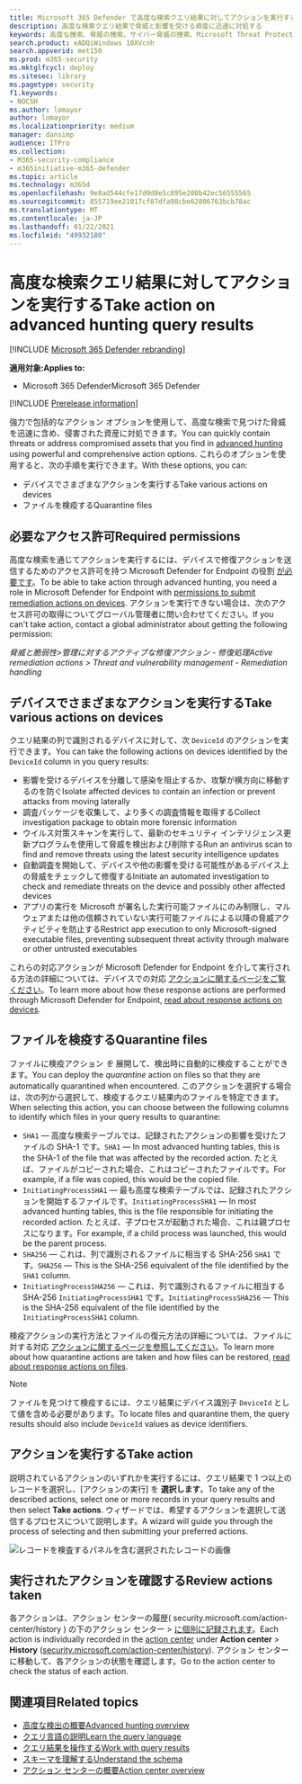 ```yaml
---
title: Microsoft 365 Defender で高度な検索クエリ結果に対してアクションを実行する
description: 高度な検索クエリ結果で脅威と影響を受ける資産に迅速に対処する
keywords: 高度な捜索、脅威の捜索、サイバー脅威の捜索、Microsoft Threat Protection、Microsoft 365、mtp、m365、検索、クエリ、テレメトリ、アクションの実行
search.product: eADQiWindows 10XVcnh
search.appverid: met150
ms.prod: m365-security
ms.mktglfcycl: deploy
ms.sitesec: library
ms.pagetype: security
f1.keywords:
- NOCSH
ms.author: lomayor
author: lomayor
ms.localizationpriority: medium
manager: dansimp
audience: ITPro
ms.collection:
- M365-security-compliance
- m365initiative-m365-defender
ms.topic: article
ms.technology: m365d
ms.openlocfilehash: 9e8ad544cfe17d0d8e5c895e208b42ec56555565
ms.sourcegitcommit: 855719ee21017cf87dfa98cbe62806763bcb78ac
ms.translationtype: MT
ms.contentlocale: ja-JP
ms.lasthandoff: 01/22/2021
ms.locfileid: "49932180"
---
```

# <a name="take-action-on-advanced-hunting-query-results"></a><span data-ttu-id="ca70e-104">高度な検索クエリ結果に対してアクションを実行する</span><span class="sxs-lookup"><span data-stu-id="ca70e-104">Take action on advanced hunting query results</span></span>

[!INCLUDE [Microsoft 365 Defender rebranding](../includes/microsoft-defender.md)]


<span data-ttu-id="ca70e-105">**適用対象:**</span><span class="sxs-lookup"><span data-stu-id="ca70e-105">**Applies to:**</span></span>
- <span data-ttu-id="ca70e-106">Microsoft 365 Defender</span><span class="sxs-lookup"><span data-stu-id="ca70e-106">Microsoft 365 Defender</span></span>

[!INCLUDE [Prerelease information](../includes/prerelease.md)]

<span data-ttu-id="ca70e-107">強力で包括的なアクション オプションを使用して、高度な検索[](advanced-hunting-overview.md)で見つけた脅威を迅速に含め、侵害された資産に対処できます。</span><span class="sxs-lookup"><span data-stu-id="ca70e-107">You can quickly contain threats or address compromised assets that you find in [advanced hunting](advanced-hunting-overview.md) using powerful and comprehensive action options.</span></span> <span data-ttu-id="ca70e-108">これらのオプションを使用すると、次の手順を実行できます。</span><span class="sxs-lookup"><span data-stu-id="ca70e-108">With these options, you can:</span></span>

- <span data-ttu-id="ca70e-109">デバイスでさまざまなアクションを実行する</span><span class="sxs-lookup"><span data-stu-id="ca70e-109">Take various actions on devices</span></span>
- <span data-ttu-id="ca70e-110">ファイルを検疫する</span><span class="sxs-lookup"><span data-stu-id="ca70e-110">Quarantine files</span></span>

## <a name="required-permissions"></a><span data-ttu-id="ca70e-111">必要なアクセス許可</span><span class="sxs-lookup"><span data-stu-id="ca70e-111">Required permissions</span></span>
<span data-ttu-id="ca70e-112">高度な検索を通じてアクションを実行するには、デバイスで修復アクションを送信するためのアクセス許可を持つ Microsoft Defender for Endpoint の役割 [が必要です](https://docs.microsoft.com/windows/security/threat-protection/microsoft-defender-atp/user-roles#permission-options)。</span><span class="sxs-lookup"><span data-stu-id="ca70e-112">To be able to take action through advanced hunting, you need a role in Microsoft Defender for Endpoint with [permissions to submit remediation actions on devices](https://docs.microsoft.com/windows/security/threat-protection/microsoft-defender-atp/user-roles#permission-options).</span></span> <span data-ttu-id="ca70e-113">アクションを実行できない場合は、次のアクセス許可の取得についてグローバル管理者に問い合わせてください。</span><span class="sxs-lookup"><span data-stu-id="ca70e-113">If you can't take action, contact a global administrator about getting the following permission:</span></span>

<span data-ttu-id="ca70e-114">*脅威と脆弱性>管理に対するアクティブな修復アクション - 修復処理*</span><span class="sxs-lookup"><span data-stu-id="ca70e-114">*Active remediation actions > Threat and vulnerability management - Remediation handling*</span></span>

## <a name="take-various-actions-on-devices"></a><span data-ttu-id="ca70e-115">デバイスでさまざまなアクションを実行する</span><span class="sxs-lookup"><span data-stu-id="ca70e-115">Take various actions on devices</span></span>
<span data-ttu-id="ca70e-116">クエリ結果の列で識別されるデバイスに対して、次 `DeviceId` のアクションを実行できます。</span><span class="sxs-lookup"><span data-stu-id="ca70e-116">You can take the following actions on devices identified by the `DeviceId` column in you query results:</span></span>

- <span data-ttu-id="ca70e-117">影響を受けるデバイスを分離して感染を阻止するか、攻撃が横方向に移動するのを防ぐ</span><span class="sxs-lookup"><span data-stu-id="ca70e-117">Isolate affected devices to contain an infection or prevent attacks from moving laterally</span></span>
- <span data-ttu-id="ca70e-118">調査パッケージを収集して、より多くの調査情報を取得する</span><span class="sxs-lookup"><span data-stu-id="ca70e-118">Collect investigation package to obtain more forensic information</span></span>
- <span data-ttu-id="ca70e-119">ウイルス対策スキャンを実行して、最新のセキュリティ インテリジェンス更新プログラムを使用して脅威を検出および削除する</span><span class="sxs-lookup"><span data-stu-id="ca70e-119">Run an antivirus scan to find and remove threats using the latest security intelligence updates</span></span>
- <span data-ttu-id="ca70e-120">自動調査を開始して、デバイスや他の影響を受ける可能性があるデバイス上の脅威をチェックして修復する</span><span class="sxs-lookup"><span data-stu-id="ca70e-120">Initiate an automated investigation to check and remediate threats on the device and possibly other affected devices</span></span>
- <span data-ttu-id="ca70e-121">アプリの実行を Microsoft が署名した実行可能ファイルにのみ制限し、マルウェアまたは他の信頼されていない実行可能ファイルによる以降の脅威アクティビティを防止する</span><span class="sxs-lookup"><span data-stu-id="ca70e-121">Restrict app execution to only Microsoft-signed executable files, preventing subsequent threat activity through malware or other untrusted executables</span></span>

<span data-ttu-id="ca70e-122">これらの対応アクションが Microsoft Defender for Endpoint を介して実行される方法の詳細については、デバイスでの対応 [アクションに関するページをご覧ください](https://docs.microsoft.com/windows/security/threat-protection/microsoft-defender-atp/respond-machine-alerts)。</span><span class="sxs-lookup"><span data-stu-id="ca70e-122">To learn more about how these response actions are performed through Microsoft Defender for Endpoint, [read about response actions on devices](https://docs.microsoft.com/windows/security/threat-protection/microsoft-defender-atp/respond-machine-alerts).</span></span>
   
## <a name="quarantine-files"></a><span data-ttu-id="ca70e-123">ファイルを検疫する</span><span class="sxs-lookup"><span data-stu-id="ca70e-123">Quarantine files</span></span>
<span data-ttu-id="ca70e-124">ファイルに検疫アクション *を* 展開して、検出時に自動的に検疫することができます。</span><span class="sxs-lookup"><span data-stu-id="ca70e-124">You can deploy the *quarantine* action on files so that they are automatically quarantined when encountered.</span></span> <span data-ttu-id="ca70e-125">このアクションを選択する場合は、次の列から選択して、検疫するクエリ結果内のファイルを特定できます。</span><span class="sxs-lookup"><span data-stu-id="ca70e-125">When selecting this action, you can choose between the following columns to identify which files in your query results to quarantine:</span></span>

- <span data-ttu-id="ca70e-126">`SHA1` — 高度な検索テーブルでは、記録されたアクションの影響を受けたファイルの SHA-1 です。</span><span class="sxs-lookup"><span data-stu-id="ca70e-126">`SHA1` — In most advanced hunting tables, this is the SHA-1 of the file that was affected by the recorded action.</span></span> <span data-ttu-id="ca70e-127">たとえば、ファイルがコピーされた場合、これはコピーされたファイルです。</span><span class="sxs-lookup"><span data-stu-id="ca70e-127">For example, if a file was copied, this would be the copied file.</span></span>
- <span data-ttu-id="ca70e-128">`InitiatingProcessSHA1` — 最も高度な検索テーブルでは、記録されたアクションを開始するファイルです。</span><span class="sxs-lookup"><span data-stu-id="ca70e-128">`InitiatingProcessSHA1` — In most advanced hunting tables, this is the file responsible for initiating the recorded action.</span></span> <span data-ttu-id="ca70e-129">たとえば、子プロセスが起動された場合、これは親プロセスになります。</span><span class="sxs-lookup"><span data-stu-id="ca70e-129">For example, if a child process was launched, this would be the parent process.</span></span> 
- <span data-ttu-id="ca70e-130">`SHA256` — これは、列で識別されるファイルに相当する SHA-256 `SHA1` です。</span><span class="sxs-lookup"><span data-stu-id="ca70e-130">`SHA256` — This is the SHA-256 equivalent of the file identified by the `SHA1` column.</span></span>
- <span data-ttu-id="ca70e-131">`InitiatingProcessSHA256` — これは、列で識別されるファイルに相当する SHA-256 `InitiatingProcessSHA1` です。</span><span class="sxs-lookup"><span data-stu-id="ca70e-131">`InitiatingProcessSHA256` — This is the SHA-256 equivalent of the file identified by the `InitiatingProcessSHA1` column.</span></span>

<span data-ttu-id="ca70e-132">検疫アクションの実行方法とファイルの復元方法の詳細については、ファイルに対する対応 [アクションに関するページを参照してください](https://docs.microsoft.com/windows/security/threat-protection/microsoft-defender-atp/respond-file-alerts)。</span><span class="sxs-lookup"><span data-stu-id="ca70e-132">To learn more about how quarantine actions are taken and how files can be restored, [read about response actions on files](https://docs.microsoft.com/windows/security/threat-protection/microsoft-defender-atp/respond-file-alerts).</span></span>

>[!NOTE]
><span data-ttu-id="ca70e-133">ファイルを見つけて検疫するには、クエリ結果にデバイス識別子 `DeviceId` として値を含める必要があります。</span><span class="sxs-lookup"><span data-stu-id="ca70e-133">To locate files and quarantine them, the query results should also include `DeviceId` values as device identifiers.</span></span>  

## <a name="take-action"></a><span data-ttu-id="ca70e-134">アクションを実行する</span><span class="sxs-lookup"><span data-stu-id="ca70e-134">Take action</span></span>
<span data-ttu-id="ca70e-135">説明されているアクションのいずれかを実行するには、クエリ結果で 1 つ以上のレコードを選択し、[アクションの実行] を **選択します**。</span><span class="sxs-lookup"><span data-stu-id="ca70e-135">To take any of the described actions, select one or more records in your query results and then select **Take actions**.</span></span> <span data-ttu-id="ca70e-136">ウィザードでは、希望するアクションを選択して送信するプロセスについて説明します。</span><span class="sxs-lookup"><span data-stu-id="ca70e-136">A wizard will guide you through the process of selecting and then submitting your preferred actions.</span></span>

![レコードを検査するパネルを含む選択されたレコードの画像](../../media/mtp-ah/ah-take-actions.png)

## <a name="review-actions-taken"></a><span data-ttu-id="ca70e-138">実行されたアクションを確認する</span><span class="sxs-lookup"><span data-stu-id="ca70e-138">Review actions taken</span></span>
<span data-ttu-id="ca70e-139">各アクションは、アクション センターの履歴[](mtp-action-center.md)( security.microsoft.com/action-center/history ) の下のアクション センター  >  [に個別に記録されます](https://security.microsoft.com/action-center/history)。</span><span class="sxs-lookup"><span data-stu-id="ca70e-139">Each action is individually recorded in the [action center](mtp-action-center.md) under **Action center** > **History** ([security.microsoft.com/action-center/history](https://security.microsoft.com/action-center/history)).</span></span> <span data-ttu-id="ca70e-140">アクション センターに移動して、各アクションの状態を確認します。</span><span class="sxs-lookup"><span data-stu-id="ca70e-140">Go to the action center to check the status of each action.</span></span>
 
## <a name="related-topics"></a><span data-ttu-id="ca70e-141">関連項目</span><span class="sxs-lookup"><span data-stu-id="ca70e-141">Related topics</span></span>
- [<span data-ttu-id="ca70e-142">高度な検出の概要</span><span class="sxs-lookup"><span data-stu-id="ca70e-142">Advanced hunting overview</span></span>](advanced-hunting-overview.md)
- [<span data-ttu-id="ca70e-143">クエリ言語の説明</span><span class="sxs-lookup"><span data-stu-id="ca70e-143">Learn the query language</span></span>](advanced-hunting-query-language.md)
- [<span data-ttu-id="ca70e-144">クエリ結果を操作する</span><span class="sxs-lookup"><span data-stu-id="ca70e-144">Work with query results</span></span>](advanced-hunting-query-results.md)
- [<span data-ttu-id="ca70e-145">スキーマを理解する</span><span class="sxs-lookup"><span data-stu-id="ca70e-145">Understand the schema</span></span>](advanced-hunting-schema-tables.md)
- [<span data-ttu-id="ca70e-146">アクション センターの概要</span><span class="sxs-lookup"><span data-stu-id="ca70e-146">Action center overview</span></span>](mtp-action-center.md)
